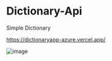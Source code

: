 # Dictionary-Api
Simple Dictionary 

https://dictionaryapp-azure.vercel.app/


![image](https://user-images.githubusercontent.com/102681838/214090546-950c3dd7-e7d6-4546-884c-389196005835.png)

